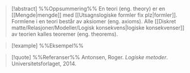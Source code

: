 
> [!abstract] %%Oppsummering%%
> En teori (eng. theory) er en [[Mengde|mengde]] med [[Utsagnslogiske formler fix plz|formler]]. Formlene i en teori består av aksiomer (eng. axioms). Alle [[Diskret matte/Relasjoner/Modeller/Logisk konsekvens|logiske konsekvenser]] av teorien kalles teoremer (eng. theorems). 

> [!example] %%Eksempel%%
> 

> [!quote] %%Referanser%%
>Antonsen, Roger. *Logiske metoder*. Universitetsforlaget, 2014.



